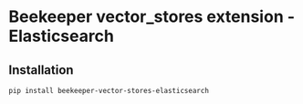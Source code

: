 # Beekeeper vector_stores extension - Elasticsearch

## Installation 

```bash
pip install beekeeper-vector-stores-elasticsearch
```
